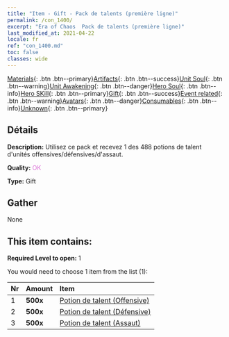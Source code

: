 ```yaml
---
title: "Item - Gift - Pack de talents (première ligne)"
permalink: /con_1400/
excerpt: "Era of Chaos  Pack de talents (première ligne)"
last_modified_at: 2021-04-22
locale: fr
ref: "con_1400.md"
toc: false
classes: wide
---
```

 [Materials](/ItemsFR/){: .btn .btn--primary}[Artifacts](/ItemsFR/Artifacts/){: .btn .btn--success}[Unit Soul](/ItemsFR/UnitSoul/){: .btn .btn--warning}[Unit Awakening](/ItemsFR/UnitAwakening/){: .btn .btn--danger}[Hero Soul](/ItemsFR/HeroSoul/){: .btn .btn--info}[Hero SKill](/ItemsFR/HeroSkill/){: .btn .btn--primary}[Gift](/ItemsFR/Gift/){: .btn .btn--success}[Event related](/ItemsFR/Events/){: .btn .btn--warning}[Avatars](/ItemsFR/Avatars/){: .btn .btn--danger}[Consumables](/ItemsFR/Consumables/){: .btn .btn--info}[Unknown](/ItemsFR/Unknown/){: .btn .btn--primary}

## Détails
 **Description:** Utilisez ce pack et recevez 1 des 488 potions de talent d'unités offensives/défensives/d'assaut.

 **Quality:** <span style="color: #DA70D6">OK</span>

 **Type:** Gift

## Gather

  None

## This item contains:

 **Required Level to open:** 1

 You would need to choose 1 item from the list (1):

  | Nr | Amount |     Item    |
  |:---|:-------|:------------|
  | 1 |  **500x** | [Potion de talent (Offensive)](/fr/Items/con_786/) |  | 
  | 2 |  **500x** | [Potion de talent (Défensive)](/fr/Items/con_787/) |  | 
  | 3 |  **500x** | [Potion de talent (Assaut)](/fr/Items/con_788/) |  | 
